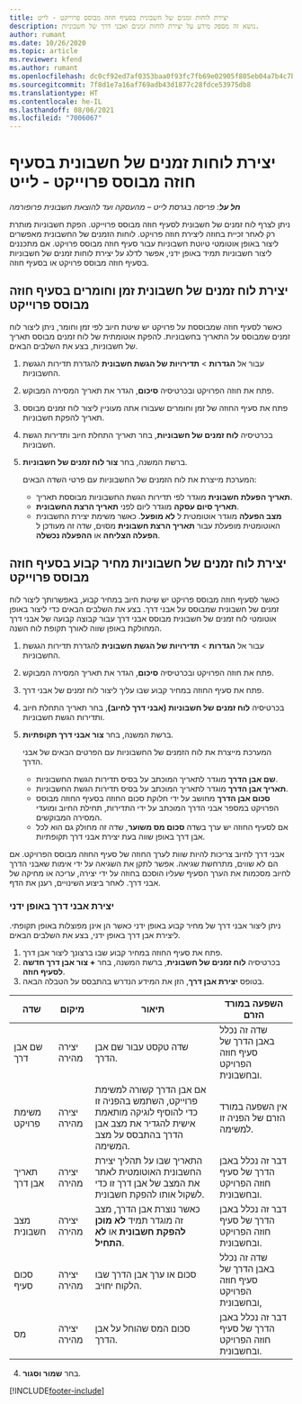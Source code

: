 ```yaml
---
title: יצירת לוחות זמנים של חשבונית בסעיף חוזה מבוסס פרוייקט - לייט
description: נושא זה מספק מידע על יצירת לוחות זמנים ואבני דרך של חשבוניות.
author: rumant
ms.date: 10/26/2020
ms.topic: article
ms.reviewer: kfend
ms.author: rumant
ms.openlocfilehash: dc0cf92ed7af0353baa0f93fc7fb69e02905f805eb04a7b4c7bc99cfe59da62a
ms.sourcegitcommit: 7f8d1e7a16af769adb43d1877c28fdce53975db8
ms.translationtype: HT
ms.contentlocale: he-IL
ms.lasthandoff: 08/06/2021
ms.locfileid: "7006067"
---
```

# <a name="create-invoice-schedules-on-a-project-based-contract-line---lite"></a>יצירת לוחות זמנים של חשבונית בסעיף חוזה מבוסס פרוייקט - לייט

_**חל על**: פריסה בגרסת לייט – מהעסקה ועד להוצאת חשבונית פרופורמה_

ניתן לצרף לוח זמנים של חשבונית לסעיף חוזה מבוסס פרוייקט. הפקת חשבוניות מותרת רק לאחר זכיית בחוזה ליצירת חוזה פרויקט. לוחות הזמנים של החשבונית מאפשרים ליצור באופן אוטומטי טיוטת חשבוניות עבור סעיף חוזה מבוסס פרויקט. אם מתכננים ליצור חשבוניות תמיד באופן ידני, אפשר לדלג על יצירת לוחות זמנים של חשבוניות בסעיף חוזה מבוסס פרויקט או בסעיף חוזה.

## <a name="create-a-time-and-material-invoice-schedule-for-a-project-based-contract-line"></a>יצירת לוח זמנים של חשבונית זמן וחומרים בסעיף חוזה מבוסס פרוייקט

כאשר לסעיף חוזה שמבוססת על פרויקט יש שיטת חיוב לפי זמן וחומר, ניתן ליצור לוח זמנים שמבוסס על התאריך בחשבוניות. להפקת אוטומתית של לוח זמנים מבוסס תאריך של חשבוניות, בצע את השלבים הבאים.

1. עבור אל **הגדרות** > **תדירויות של הגשת חשבונית** להגדרת תדירות הגגשת החשבוניות.
2. פתח את חוזה הפרויקט ובכרטיסיה **סיכום**, הגדר את תאריך המסירה המבוקש.
3. פתח את סעיף החוזה של זמן וחומרים שעבורו אתה מעוניין ליצור לוח זמנים מבוסס תאריך להפקת חשבוניות. 
4. בכרטיסיה **לוח זמנים של חשבוניות**, בחר תאריך התחלת חיוב ותדירות הגשת חשבוניות. 
5. ברשת המשנה, בחר **צור לוח זמנים של חשבוניות**.

    המערכת מייצרת את לוח הזמנים של החשבוניות עם פרטי השדה הבאים:

    - **תאריך הפעלת חשבונית** מוגדר לפי תדירות הגשת החשבוניות מבוססת תאריך.
    - **תאריך סיום עסקה** מוגדר ליום לפני **תאריך הרצת החשבונית**.
    - **מצב הפעלה** מוגדר אוטומטית ל **לא מופעל**. כאשר משימת יצירת החשבונית האוטומטית מופעלת עבור **תאריך הרצת חשבונית** מסוים,  שדה זה מעודכן ל **הפעלה הצליחה** או **ההפעלה נכשלה**.

## <a name="create-a-fixed-price-invoice-schedule-for-a-project-based-contract-line"></a>יצירת לוח זמנים של חשבוניות מחיר קבוע בסעיף חוזה מבוסס פרוייקט

כאשר לסעיף חוזה מבוסס פרויקט יש שיטת חיוב במחיר קבוע, באפשרותך ליצור לוח זמנים של חשבונית שמבוסס על אבני דרך. בצע את השלבים הבאים כדי ליצור באופן אוטומטי לוח זמנים של חשבונית מבוסס אבני דרך עבור קבוצה קבועה של אבני דרך המחולקת באופן שווה לאורך תקופת לוח השנה.

1. עבור אל **הגדרות** > **תדירויות של הגשת חשבונית** להגדרת תדירות הגגשת החשבוניות.
2. פתח את חוזה הפרויקט ובכרטיסיה **סיכום**, הגדר את תאריך המסירה המבוקש.
3. פתח את סעיף החוזה במחיר קבוע שבו עליך ליצור לוח זמנים של אבני דרך. 
4. בכרטיסיה **לוח זמנים של חשבוניות (אבני דרך לחיוב)**, בחר תאריך התחלת חיוב ותדירות הגשת חשבוניות. 
5. ברשת המשנה, בחר **צור אבני דרך תקופתיות**.

    המערכת מייצרת את לוח הזמנים של החשבוניות עם הפרטים הבאים של אבני הדרך.

    - **שם אבן הדרך** מוגדר לתאריך המוכתב על בסיס תדירות הגשת החשבוניות.
    - **תאריך אבן הדרך** מוגדר לתאריך המוכתב על בסיס תדירות הגשת החשבוניות.
    - **סכום אבן הדרך** מחושב על ידי חלוקת סכום החוזה בסעיף החוזה מבוסס הפרויקט במספר אבני הדרך המוכתב על ידי התדירות, תחילת החיוב ומועדי המסירה המבוקשים.
    - אם לסעיף החוזה יש ערך בשדה **סכום מס משוער**, שדה זה מחולק גם הוא לכל אבן דרך באופן שווה בעת יצירת אבני דרך תקופתיות.

אבני דרך לחיוב צריכות להיות שוות לערך החוזה של סעיף החוזה מבוסס הפרויקט. אם הם לא שווים, מתרחשת שגיאה. אפשר לתקן את השגיאה על ידי אימות שאבני הדרך לחיוב מסכמות את הערך הסעיף שעליו הוסכם בחוזה על ידי יצירה, עריכה או מחיקה של אבני דרך. לאחר ביצוע השינויים, רענן את הדף.

### <a name="manually-create-milestones"></a>יצירת אבני דרך באופן ידני

ניתן ליצור אבני דרך של מחיר קבוע באופן ידני כאשר הן אינן מפוצלות באופן תקופתי. ליצירת אבן דרך באופן ידני, בצע את השלבים הבאים.

1. פתח את סעיף החוזה במחיר קבוע שבו ברצונך ליצור אבן דרך. 
2. בכרטיסיה **לוח זמנים של חשבונית**, ברשת המשנה, בחר **+ צור אבן דרך חדשה לסעיף חוזה**.
3. בטופס **יצירת אבן דרך**, הזן את המידע הנדרש בהתבסס על הטבלה הבאה. 

| שדה | מיקום | תיאור | השפעה במורד הזרם |
| --- | --- | --- | --- |
| שם אבן דרך | יצירה מהירה | שדה טקסט עבור שם אבן הדרך. | שדה זה נכלל באבן הדרך של סעיף חוזה הפרויקט ובחשבונית. |
| משימת פרויקט | יצירה מהירה | אם אבן הדרך קשורה למשימת פרוייקט, השתמש בהפניה זו כדי להוסיף לוגיקה מותאמת אישית להגדיר את מצב אבן הדרך בהתבסס על מצב המשימה. | אין השפעה במורד הזרם של הפניה זו למשימה. |
| תאריך אבן דרך | יצירה מהירה | התאריך שבו על תהליך יצירת החשבונית האוטומטית לאתר את המצב של אבן דרך זו כדי לשקול אותו להפקת חשבונית. | דבר זה נכלל באבן הדרך של סעיף חוזה הפרויקט ובחשבונית. |
| מצב חשבונית | יצירה מהירה | כאשר נוצרת אבן הדרך, מצב זה מוגדר תמיד **לא מוכן להפקת חשבונית** או **לא התחיל**. | דבר זה נכלל באבן הדרך של סעיף חוזה הפרויקט ובחשבונית. |
| סכום סעיף | יצירה מהירה | סכום או ערך אבן הדרך שבו הלקוח יחויב. | שדה זה נכלל באבן הדרך של סעיף חוזה הפרויקט ובחשבונית, |
| מס | יצירה מהירה | סכום המס שהוחל על אבן הדרך. | דבר זה נכלל באבן הדרך של סעיף חוזה הפרויקט ובחשבונית. |

4. בחר **שמור וסגור**.


[!INCLUDE[footer-include](../../includes/footer-banner.md)]